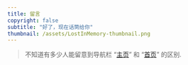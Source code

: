 ```yaml
---
title: 留言
copyright: false
subtitle: "好了，现在话筒给你"
thumbnail: /assets/LostInMemory-thumbnail.png
---
```


> 不知道有多少人能留意到导航栏 “[主页](https://xecades.xyz/)” 和 “[首页](https://blog.xecades.xyz/)” 的区别.